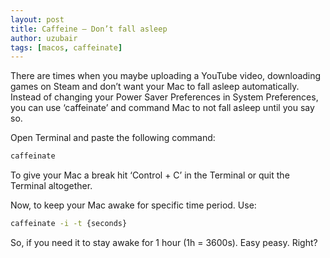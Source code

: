 ```yaml
--- 
layout: post
title: Caffeine – Don’t fall asleep
author: uzubair
tags: [macos, caffeinate]
---
```


There are times when you maybe uploading a YouTube video, downloading games on Steam and don’t want your Mac to fall asleep automatically. Instead of changing your Power Saver Preferences in System Preferences, you can use ‘caffeinate’ and command Mac to not fall asleep until you say so.

Open Terminal and paste the following command:
```bash
caffeinate
```

To give your Mac a break hit ‘Control + C’ in the Terminal or quit the Terminal altogether.

Now, to keep your Mac awake for specific time period. Use:
```bash
caffeinate -i -t {seconds}
```

So, if you need it to stay awake for 1 hour (1h = 3600s). Easy peasy. Right?
